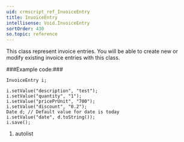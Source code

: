 ```yaml
---
uid: crmscript_ref_InvoiceEntry
title: InvoiceEntry
intellisense: Void.InvoiceEntry
sortOrder: 430
so.topic: reference
---
```


This class represent invoice entries. You will be able to create new or modify existing invoice entries with this class.



###Example code:###


    InvoiceEntry i;
    
    i.setValue("description", "test");
    i.setValue("quantity", "1");
    i.setValue("pricePrUnit", "700");
    i.setValue("discount", "0.2");
    Date d; // Default value for date is today
    i.setValue("date", d.toString());
    i.save();




1. autolist


